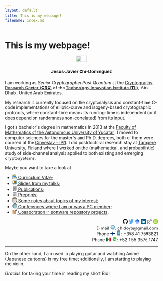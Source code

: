 ```yaml
---
layout: default
title: This is my webpage!
filename: index.md
--- 
```


# This is my webpage!

<p align="center"><img src="figures/thisisme.jpg" width="27%" height="27%"><h4 align="center" class="text-muted">Jes&uacute;s-Javier Chi-Dom&iacute;nguez</h4></p>

I am working as _Senior Cryptographer Post Quantum_ at the [Cryptography Research Center (**CRC**)](https://www.tii.ae/cryptography) of the [Technology Innovation Institute (**TII**)](https://www.tii.ae/), Abu Dhabi, United Arab Emirates.

My research is currently focused on the cryptanalysis and constant-time C-code implementations of elliptic-curve and isogeny-based cryptographic protocols,
where constant-time means its running-time is independent (or it does depend on randomness non-correlated) from its input.

I got a bachelor's degree in mathematics in 2013 at the [Faculty of Mathematics of the Autonomous University of Yucatan](https://www.matematicas.uady.mx/).
I moved to computer sciences for the master's and Ph.D. degrees, both of them were coursed at the [Cinvestav - IPN](https://www.cs.cinvestav.mx/en).
I did postdoctoral research stay at [Tampere University, Finland](https://www.tuni.fi/en) where I worked on the (mathematical, and probabilistic) study of
side-channel analysis applied to both existing and emerging cryptosystems.

Maybe you want to take a look at
- [<img alt="CV icon" src="figures/icons/cv.svg" style="width:16px;height:16px;"> Curriculum Vitae](pdfs/CV-ChiDominguez.pdf);
- [<img alt="Slides icon" src="figures/icons/slides.svg" style="width:16px;height:16px;"> Slides from my talks](slides.html);
- [<img alt="Publications icon" src="figures/icons/publications.svg" style="width:16px;height:16px;"> Publications](publications.html);
- [<img alt="Preprints icon" src="figures/icons/preprints.svg" style="width:16px;height:16px;"> Preprints](preprints.html);
- [<img alt="Notes icon" src="figures/icons/notes.svg" style="width:16px;height:16px;"> Some notes about topics of my interest](notes.html);
- [<img alt="PC member icon" src="figures/icons/worldwide-earth-globe.svg" style="width:16px;height:16px;"> Conferences where I am or was a PC member](pcmember.html);
- [<img alt="Repository icon" src="figures/icons/package-box.svg" style="width:16px;height:16px;"> Collaboration in software repository projects](repositories.html).

<!--
<a href="https://github.com/JJChiDguez/sibc"><img align=left alt="sibc logo" src="figures/logos/sibc-logo.png" style="width:260px;height:162px;"></a>
-->

<div align="right">
<a href="https://github.com/JJChiDguez"><img alt="GitHub icon" src="figures/icons/github.svg" style="width:16px;height:16px;"></a>
<a href="https://twitter.com/jjchidguez"><img alt="Twitter icon" src="figures/icons/twitter.svg" style="width:16px;height:16px;"></a> 
<a href="https://scholar.google.com/citations?user=a3bmRrwAAAAJ"><img alt="Google Scholar icon" src="figures/icons/google-scholar.svg" style="width:16px;height:16px;"></a> 
<a href="https://www.linkedin.com/in/jesus-javier-chi-dominguez-1b4282108/"><img alt="LinkedIn icon" src="figures/icons/linkedin.svg" style="width:16px;height:16px;"></a> 
<a href="https://www.researchgate.net/profile/Jesus_Javier_Chi-Dominguez"><img alt="ResearchGate icon" src="figures/icons/researchgate.png" style="width:16px;height:16px;"></a> 
<a href="https://orcid.org/0000-0002-9753-7263"><img alt="ORCID id icon" src="figures/icons/orcid-id.svg" style="width:16px;height:16px;"></a>
<br>
E-mail <img alt="E-mail icon" src="figures/icons/email.svg" style="width:16px;height:16px;">: chidoys&#x40;gmail.com
<br>
Phone <img alt="Flag of Finland icon" src="figures/icons/flag-Finland.svg" style="width:16px;height:12px;"> <img alt="Mobile icon" src="figures/icons/mobile.svg" style="width:16px;height:16px;">: +358 41 7593821 
<br>
Phone <img alt="Flag of Mexico icon" src="figures/icons/flag-Mexico.svg" style="width:16px;height:12px;"> <!--&#128241;--><img alt="WhatsApp icon" src="figures/icons/whatsapp.svg" style="width:16px;height:16px;">: +52 1 55 3576 1747
</div>

<!--<br>-->

---

On the other hand, I am used to playing guitar and watching Anime (Japanese cartoons) in my free time; additionally, I am starting to playing the violin.

_Gracias_ for taking your time in reading my short Bio!